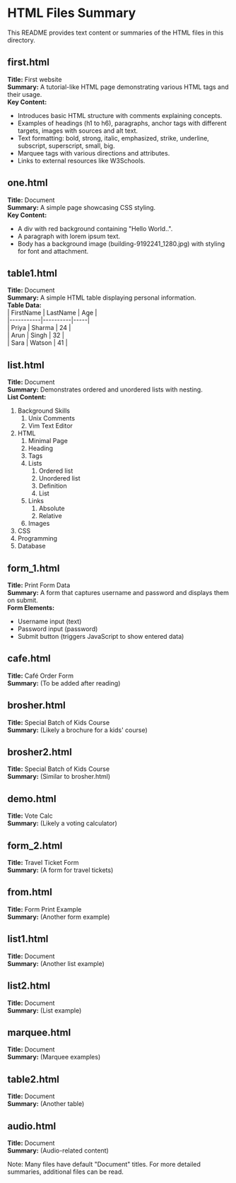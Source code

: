# HTML Files Summary

This README provides text content or summaries of the HTML files in this directory.

## first.html
**Title:** First website  
**Summary:** A tutorial-like HTML page demonstrating various HTML tags and their usage.  
**Key Content:**  
- Introduces basic HTML structure with comments explaining concepts.  
- Examples of headings (h1 to h6), paragraphs, anchor tags with different targets, images with sources and alt text.  
- Text formatting: bold, strong, italic, emphasized, strike, underline, subscript, superscript, small, big.  
- Marquee tags with various directions and attributes.  
- Links to external resources like W3Schools.

## one.html
**Title:** Document  
**Summary:** A simple page showcasing CSS styling.  
**Key Content:**  
- A div with red background containing "Hello World..".  
- A paragraph with lorem ipsum text.  
- Body has a background image (building-9192241_1280.jpg) with styling for font and attachment.

## table1.html
**Title:** Document  
**Summary:** A simple HTML table displaying personal information.  
**Table Data:**  
| FirstName | LastName | Age |  
|-----------|----------|-----|  
| Priya     | Sharma   | 24  |  
| Arun      | Singh    | 32  |  
| Sara      | Watson   | 41  |

## list.html
**Title:** Document  
**Summary:** Demonstrates ordered and unordered lists with nesting.  
**List Content:**  
1. Background Skills  
   1. Unix Comments  
   2. Vim Text Editor  
2. HTML  
   1. Minimal Page  
   2. Heading  
   3. Tags  
   4. Lists  
      1. Ordered list  
      2. Unordered list  
      3. Definition  
      4. List  
   5. Links  
      1. Absolute  
      2. Relative  
   6. Images  
3. CSS  
4. Programming  
5. Database

## form_1.html
**Title:** Print Form Data  
**Summary:** A form that captures username and password and displays them on submit.  
**Form Elements:**  
- Username input (text)  
- Password input (password)  
- Submit button (triggers JavaScript to show entered data)

## cafe.html
**Title:** Café Order Form  
**Summary:** (To be added after reading)

## brosher.html
**Title:** Special Batch of Kids Course  
**Summary:** (Likely a brochure for a kids' course)

## brosher2.html
**Title:** Special Batch of Kids Course  
**Summary:** (Similar to brosher.html)

## demo.html
**Title:** Vote Calc  
**Summary:** (Likely a voting calculator)

## form_2.html
**Title:** Travel Ticket Form  
**Summary:** (A form for travel tickets)

## from.html
**Title:** Form Print Example  
**Summary:** (Another form example)

## list1.html
**Title:** Document  
**Summary:** (Another list example)

## list2.html
**Title:** Document  
**Summary:** (List example)

## marquee.html
**Title:** Document  
**Summary:** (Marquee examples)

## table2.html
**Title:** Document  
**Summary:** (Another table)

## audio.html
**Title:** Document  
**Summary:** (Audio-related content)



Note: Many files have default "Document" titles. For more detailed summaries, additional files can be read.
